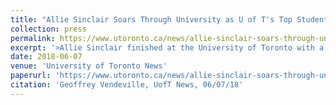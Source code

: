 ```yaml
---
title: "Allie Sinclair Soars Through University as U of T's Top Student"
collection: press
permalink: https://www.utoronto.ca/news/allie-sinclair-soars-through-university-u-t-s-top-student
excerpt: '>Allie Sinclair finished at the University of Toronto with a 4.0 GPA and the highest marks of thousands of graduating undergraduate students.'
date: 2018-06-07
venue: 'University of Toronto News'
paperurl: 'https://www.utoronto.ca/news/allie-sinclair-soars-through-university-u-t-s-top-student'
citation: 'Geoffrey Vendeville, UofT News, 06/07/18'
---
```

 
